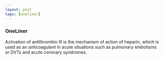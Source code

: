```yaml
---
layout: post
tags: [oneliner]
---
```



### OneLiner

Activation of antithrombin III is the mechanism of action of heparin, which is used as an anticoagulant in acute situations such as pulmonary embolisms or DVTs and acute coronary syndromes.
